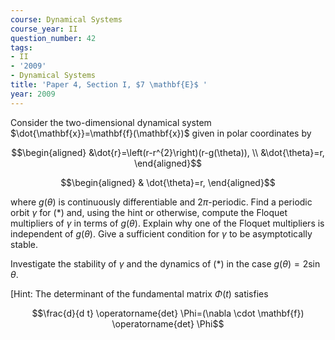 ```yaml
---
course: Dynamical Systems
course_year: II
question_number: 42
tags:
- II
- '2009'
- Dynamical Systems
title: 'Paper 4, Section I, $7 \mathbf{E}$ '
year: 2009
---
```




Consider the two-dimensional dynamical system $\dot{\mathbf{x}}=\mathbf{f}(\mathbf{x})$ given in polar coordinates by

$$\begin{aligned}
&\dot{r}=\left(r-r^{2}\right)(r-g(\theta)), \\
&\dot{\theta}=r,
\end{aligned}$$

$$\begin{aligned}
& \dot{\theta}=r,
\end{aligned}$$

where $g(\theta)$ is continuously differentiable and $2 \pi$-periodic. Find a periodic orbit $\gamma$ for $(*)$ and, using the hint or otherwise, compute the Floquet multipliers of $\gamma$ in terms of $g(\theta)$. Explain why one of the Floquet multipliers is independent of $g(\theta)$. Give a sufficient condition for $\gamma$ to be asymptotically stable.

Investigate the stability of $\gamma$ and the dynamics of $(*)$ in the case $g(\theta)=2 \sin \theta$.

[Hint: The determinant of the fundamental matrix $\Phi(t)$ satisfies

$$\frac{d}{d t} \operatorname{det} \Phi=(\nabla \cdot \mathbf{f}) \operatorname{det} \Phi$$